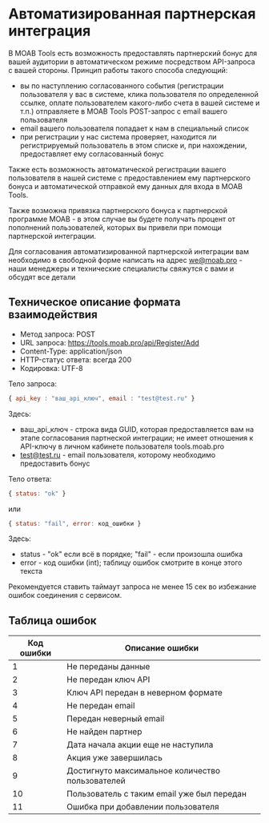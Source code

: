 # Автоматизированная партнерская интеграция

В MOAB Tools есть возможность предоставлять партнерский бонус для вашей аудитории в автоматическом режиме посредством API-запроса с вашей стороны. Принцип работы такого способа следующий:

* вы по наступлению согласованного события (регистрации пользователя у вас в системе, клика пользователя по определенной ссылке, оплате пользователем какого-либо счета в вашей системе и т.п.) отправляете в MOAB Tools POST-запрос с email вашего пользователя
* email вашего пользователя попадает к нам в специальный список
* при регистрации у нас система проверяет, находится ли регистрируемый пользователь в этом списке и, при нахождении, предоставляет ему согласованный бонус

Также есть возможность автоматической регистрации вашего пользователя в нашей системе с предоставлением ему партнерского бонуса и автоматической отправкой ему данных для входа в MOAB Tools.

Также возможна привязка партнерского бонуса к партнерской программе MOAB - в этом случае вы будете получать процент от пополнений пользователей, которых вы привели при помощи партнерской интеграции.

Для согласования автоматизированной партнерской интеграции вам необходимо в свободной форме написать на адрес we@moab.pro - наши менеджеры и технические специалисты свяжутся с вами и обсудят все детали

## Техническое описание формата взаимодействия

* Метод запроса: POST
* URL запроса: https://tools.moab.pro/api/Register/Add
* Content-Type: application/json
* HTTP-статус ответа: всегда 200
* Кодировка: UTF-8

Тело запроса:

```javascript
{ api_key : "ваш_api_ключ", email : "test@test.ru" }
```

Здесь:
* ваш_api_ключ - строка вида GUID, которая предоставляется вам на этапе согласования партнеской интеграции; не имеет отношения к API-ключу в личном кабинете пользователя tools.moab.pro
* test@test.ru - email пользователя, которому необходимо предоставить бонус

Тело ответа:

```javascript
{ status: "ok" }
```

или

```javascript
{ status: "fail", error: код_ошибки }
```

Здесь:
* status - "ok" если всё в порядке; "fail" - если произошла ошибка
* error - код ошибки (int); таблицу ошибок смотрите в конце этого текста

Рекомендуется ставить таймаут запроса не менее 15 сек во избежание ошибок соединения с сервисом.

## Таблица ошибок

Код ошибки  | Описание ошибки
------------- | -------------
1  | Не переданы данные
2  | Не передан ключ API
3  | Ключ API передан в неверном формате
4  | Не передан email
5  | Передан неверный email
6  | Не найден партнер
7  | Дата начала акции еще не наступила
8  | Акция уже завершилась
9  | Достигнуто максимальное количество пользователей
10  | Пользователь с таким email уже был передан
11  | Ошибка при добавлении пользователя
